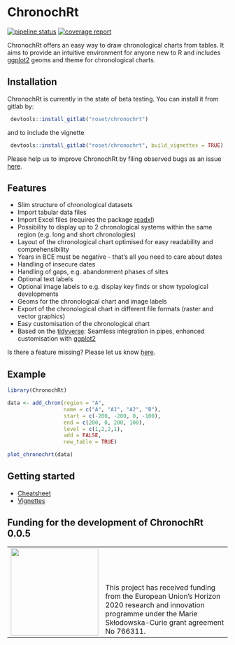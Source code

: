 
<!-- README.md is generated from README.Rmd. Please edit that file -->

# ChronochRt

<!-- badges: start -->

[![pipeline
status](https://gitlab.com/roset/chronochrt/badges/master/pipeline.svg)](https://gitlab.com/roset/chronochrt/-/commits/master)
[![coverage
report](https://gitlab.com/roset/chronochrt/badges/master/coverage.svg)](https://gitlab.com/roset/chronochrt/-/commits/master)
<!-- badges: end -->

ChronochRt offers an easy way to draw chronological charts from tables.
It aims to provide an intuitive environment for anyone new to R and
includes [ggplot2](https://ggplot2.tidyverse.org/) geoms and theme for
chronological charts.

## Installation

ChronochRt is currently in the state of beta testing. You can install it
from gitlab by:

``` r
 devtools::install_gitlab("roset/chronochrt")
```

and to include the vignette

``` r
 devtools::install_gitlab("roset/chronochrt", build_vignettes = TRUE)
```

Please help us to improve ChronochRt by filing observed bugs as an issue
[here](mailto:incoming+roset-chronochrt-13993341-issue-@incoming.gitlab.com).

## Features

-   Slim structure of chronological datasets
-   Import tabular data files
-   Import Excel files (requires the package
    [readxl](https://readxl.tidyverse.org/))
-   Possibility to display up to 2 chronological systems within the same
    region (e.g. long and short chronologies)
-   Layout of the chronological chart optimised for easy readability and
    comprehensibility
-   Years in BCE must be negative - that’s all you need to care about
    dates
-   Handling of insecure dates
-   Handling of gaps, e.g. abandonment phases of sites
-   Optional text labels
-   Optional image labels to e.g. display key finds or show typological
    developments
-   Geoms for the chronological chart and image labels
-   Export of the chronological chart in different file formats (raster
    and vector graphics)
-   Easy customisation of the chronological chart
-   Based on the [tidyverse](https://www.tidyverse.org/): Seamless
    integration in pipes, enhanced customisation with
    [ggplot2](https://ggplot2.tidyverse.org/)

Is there a feature missing? Please let us know
[here](mailto:incoming+roset-chronochrt-13993341-issue-@incoming.gitlab.com).

## Example

``` r
library(ChronochRt)

data <- add_chron(region = "A",
                  name = c("A", "A1", "A2", "B"),
                  start = c(-200, -200, 0, -100),
                  end = c(200, 0, 200, 100),
                  level = c(1,2,2,1),
                  add = FALSE,
                  new_table = TRUE)

plot_chronochrt(data)
```

## Getting started

-   [Cheatsheet](https://gitlab.com/roset/chronochrt/-/raw/master/inst/ChronochRt_Cheatsheet.pdf?inline=false)
-   [Vignettes](https://gitlab.com/roset/chronochrt/-/tree/master/vignettes)

## Funding for the development of ChronochRt 0.0.5

<table width="100%" cellspacing="0" cellpadding="0" border="0">
<tbody>
<tr>
<td valign="bottom">
<img src="https://europa.eu/european-union/sites/europaeu/files/docs/body/flag_yellow_low.jpg"  width="200">
</td>
<td valign="bottom" halign="left">
This project has received funding from the European Union’s Horizon 2020
research and innovation programme under the Marie Skłodowska-Curie grant
agreement No 766311.
</td>
</tr>
</tbody>
</table>
